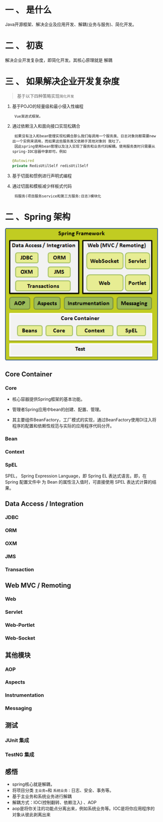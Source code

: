 # 一 、 是什么

Java开源框架、解决企业及应用开发、解耦(业务与服务)、简化开发。

# 二 、 初衷

解决企业开发复杂度，即简化开发。其核心原理就是 解耦

# 三 、 如果解决企业开发复杂度

> 基于以下四种策略实现``简化开发``

1. 基于POJO的轻量级和最小侵入性编程

        Vue渐进式框架。

2. 通过依赖注入和面向接口实现松耦合

        如果没有注入和bean管理实现松耦合那么我们每调用一个服务类、日志对象则都需要new出一个实例来调用，而如果这些服务类又依赖于其他对象则 我吐了。
        因此spring使用bean管理以及注入实现了服务和业务代码解耦。使用服务类时只需要从spring-IOC容器中拿即可。例如

    ```Java
    @Autowired
    private RedisUtilSelf redisUtilSelf
    ```


3. 基于切面和惯例进行声明式编程

4. 通过切面和模板减少样板式代码

        将服务(项目服务service和第三方服务:日志)模块化


# 二 、Spring 架构
![image-20210223111633754](第一章-核心概念纪要.assets/image-20210223111633754.png)


## Core Container

### Core

* 核心容器提供Spring框架的基本功能。

* 管理者Spring应用中bean的创建、配置、管理。

* 其主要组件BeanFactory，工厂模式的实现，通过BeanFactory使用DI注入将程序的配置和依赖性规范与实际的应用程序代码分开。


### Bean



### Context



###  SpEL

SPEL， Spring Expression Language，即 Spring EL 表达式语言。即，在 Spring 配置文件中
为 Bean 的属性注入值时，可直接使用 SPEL 表达式计算的结果。


## Data Access / Integration




### JDBC


### ORM



### OXM




### JMS



### Transaction




## Web MVC / Remoting



### Web




### Servlet



### Web-Portlet



### Web-Socket



## 其他模块



### AOP



### Aspects



### Instrumentation



### Messaging



## 测试


### JUnit 集成

### TestNG 集成





## 感悟

*   spring核心就是解耦，
*   将项目分类 `主业务=`和 `系统业务` : 日志、安全、事务等。
*    基于主业务和系统业务进行解耦
*   解耦方式：IOC(控制翻转、依赖注入)  、AOP
*   aop是将你关注的功能点分离出来，例如系统业务等。IOC是将你应用程序的对象从彼此剥离出来
